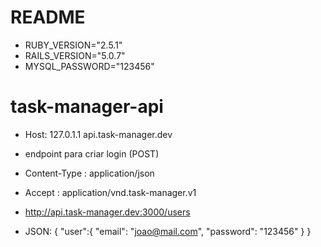 # README

* RUBY_VERSION="2.5.1"
* RAILS_VERSION="5.0.7"
* MYSQL_PASSWORD="123456"

# task-manager-api

* Host:
127.0.1.1	api.task-manager.dev

* endpoint para criar login (POST)
- Content-Type : application/json
- Accept : application/vnd.task-manager.v1
- http://api.task-manager.dev:3000/users

- JSON: 
{ "user":{ "email": "joao@mail.com", "password": "123456" } }